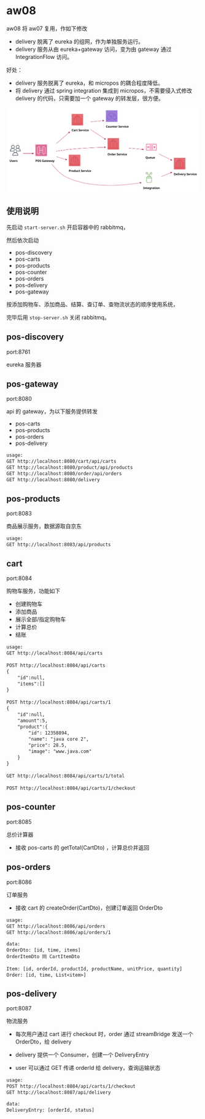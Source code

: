 # aw08

aw08 将 aw07 复用，作如下修改
- delivery 脱离了 eureka 的组网，作为单独服务运行。
- delivery 服务从由 eureka+gateway 访问，变为由 gateway 通过 IntegrationFlow 访问。

好处：
- delivery 服务脱离了 eureka，和 micropos 的耦合程度降低。
- 将 delivery 通过 spring integration 集成到 micropos，不需要侵入式修改 delivery 的代码，只需要加一个 gateway 的转发层，很方便。

![](Micropos.svg)


## 使用说明

先启动 `start-server.sh` 开启容器中的 rabbitmq，

然后依次启动 
- pos-discovery
- pos-carts
- pos-products
- pos-counter
- pos-orders
- pos-delivery
- pos-gateway

按添加购物车、添加商品、结算、查订单、查物流状态的顺序使用系统，

完毕后用 `stop-server.sh` 关闭 rabbitmq。

## pos-discovery

port:8761

eureka 服务器

## pos-gateway

port:8080

api 的 gateway，为以下服务提供转发
- pos-carts
- pos-products
- pos-orders
- pos-delivery

```
usage:
GET http://localhost:8080/cart/api/carts
GET http://localhost:8080/product/api/products
GET http://localhost:8080/order/api/orders
GET http://localhost:8080/delivery
```

## pos-products

port:8083

商品展示服务，数据源取自京东

```
usage:
GET http://localhost:8083/api/products
```


## cart

port:8084

购物车服务，功能如下
- 创建购物车
- 添加商品
- 展示全部/指定购物车
- 计算总价
- 结账

```
usage:
GET http://localhost:8084/api/carts

POST http://localhost:8084/api/carts
{
    "id":null,
    "items":[]
}

POST http://localhost:8084/api/carts/1
{
    "id":null,
    "amount":5,
    "product":{
        "id": 12358894,
        "name": "java core 2",
        "price": 28.5,
        "image": "www.java.com"
    }
}

GET http://localhost:8084/api/carts/1/total

POST http://localhost:8084/api/carts/1/checkout

```


## pos-counter

port:8085

总价计算器
- 接收 pos-carts 的 getTotal(CartDto) ，计算总价并返回

## pos-orders

port:8086

订单服务
- 接收 cart 的 createOrder(CartDto)，创建订单返回 OrderDto

```
usage:
GET http://localhost:8086/api/orders
GET http://localhost:8086/api/orders/1
```

```
data:
OrderDto: [id, time, items]
OrderItemDto 同 CartItemDto

Item: [id, orderId, productId, productName, unitPrice, quantity]
Order: [id, time, List<item>]
```

## pos-delivery

port:8087

物流服务

- 每次用户通过 cart 进行 checkout 时，order 通过 streamBridge 发送一个 OrderDto，给 delivery

- delivery 提供一个 Consumer<OrderDto>，创建一个 DeliveryEntry

- user 可以通过 GET 传递 orderId 给 delivery，查询运输状态

```
usage:
POST http://localhost:8084/api/carts/1/checkout
GET http://localhost:8087/api/delivery
```

```
data:
DeliveryEntry: [orderId, status]

```